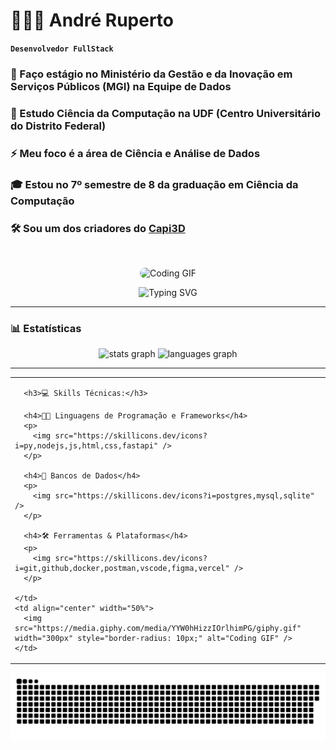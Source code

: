 # 👨🏻‍💻 André Ruperto

**`Desenvolvedor FullStack`**

<h3>🔭 Faço estágio no Ministério da Gestão e da Inovação em Serviços Públicos (MGI) na Equipe de Dados<br></h3>
<h3>🌱 Estudo Ciência da Computação na UDF (Centro Universitário do Distrito Federal)<br></h3>
<h3>⚡ Meu foco é a área de Ciência e Análise de Dados<br></h3>
<h3>🎓 Estou no 7º semestre de 8 da graduação em Ciência da Computação<br></h3>
<h3>🛠️ Sou um dos criadores do <a href="https://capi3d.com.br/">Capi3D</a><br></h3>

<br/>

<p align="center">
  <img src="https://media.giphy.com/media/YYW0hHizzIOrlhimPG/giphy.gif" alt="Coding GIF" width="600" style="border-radius: 10px;">
</p>

<p align="center">
  <img src="https://readme-typing-svg.demolab.com?font=Fira+Code&size=18&pause=1500&color=36BCF7FF&lines=import+pandas+as+pd;from+sklearn.model_selection+import+train_test_split;from+sklearn.knowledge+import+curiosity;while+True:+;++++dados+=+pd.read_real_world_data();++++treino,+teste+=+train_test_split(dados);++++curiosity.fit(treino);++++curiosity.predict(teste);++++%23+Modelando+novos+conhecimentos!" alt="Typing SVG" />
</p>

---

### 📊 Estatísticas
<div align="center">
  <img src="https://github-readme-stats.vercel.app/api?username=AndreRuperto&show_icons=true&include_all_commits=true&count_private=true&theme=merko&rank_icon=github&border_radius=10" height="150" alt="stats graph"  />
  <img src="https://github-readme-stats.vercel.app/api/top-langs?username=AndreRuperto&locale=en&hide_title=false&layout=compact&card_width=320&langs_count=5&theme=merko&border_radius=10" height="150" alt="languages graph"  />
</div>

---

<table>
  <tr>
    <td>

      <h3>💻 Skills Técnicas:</h3>

      <h4>🧑‍💻 Linguagens de Programação e Frameworks</h4>
      <p>
        <img src="https://skillicons.dev/icons?i=py,nodejs,js,html,css,fastapi" />
      </p>

      <h4>💾 Bancos de Dados</h4>
      <p>
        <img src="https://skillicons.dev/icons?i=postgres,mysql,sqlite" />
      </p>

      <h4>🛠️ Ferramentas & Plataformas</h4>
      <p>
        <img src="https://skillicons.dev/icons?i=git,github,docker,postman,vscode,figma,vercel" />
      </p>

    </td>
    <td align="center" width="50%">
      <img src="https://media.giphy.com/media/YYW0hHizzIOrlhimPG/giphy.gif" width="300px" style="border-radius: 10px;" alt="Coding GIF" />
    </td>
  </tr>
</table>

<div align="center">
  <img src="https://raw.githubusercontent.com/AndreRuperto/AndreRuperto/output/github-contribution-grid-snake-random.svg" alt="Snake animation" />
</div>
